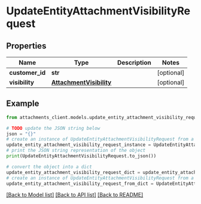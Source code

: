 # UpdateEntityAttachmentVisibilityRequest


## Properties

Name | Type | Description | Notes
------------ | ------------- | ------------- | -------------
**customer_id** | **str** |  | [optional] 
**visibility** | [**AttachmentVisibility**](AttachmentVisibility.md) |  | [optional] 

## Example

```python
from attachments_client.models.update_entity_attachment_visibility_request import UpdateEntityAttachmentVisibilityRequest

# TODO update the JSON string below
json = "{}"
# create an instance of UpdateEntityAttachmentVisibilityRequest from a JSON string
update_entity_attachment_visibility_request_instance = UpdateEntityAttachmentVisibilityRequest.from_json(json)
# print the JSON string representation of the object
print(UpdateEntityAttachmentVisibilityRequest.to_json())

# convert the object into a dict
update_entity_attachment_visibility_request_dict = update_entity_attachment_visibility_request_instance.to_dict()
# create an instance of UpdateEntityAttachmentVisibilityRequest from a dict
update_entity_attachment_visibility_request_from_dict = UpdateEntityAttachmentVisibilityRequest.from_dict(update_entity_attachment_visibility_request_dict)
```
[[Back to Model list]](../README.md#documentation-for-models) [[Back to API list]](../README.md#documentation-for-api-endpoints) [[Back to README]](../README.md)


